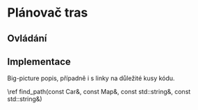 Plánovač tras
=============

## Ovládání

## Implementace

Big-picture popis, případně i s linky na důležité kusy kódu.

\ref find_path(const Car&, const Map&, const std::string&, const std::string&)

